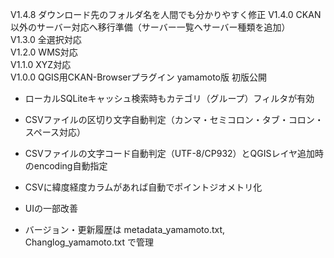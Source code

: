V1.4.8 ダウンロード先のフォルダ名を人間でも分かりやすく修正
V1.4.0 CKAN以外のサーバー対応へ移行準備（サーバー一覧へサーバー種類を追加）  
V1.3.0 全選択対応  
V1.2.0 WMS対応  
V1.1.0 XYZ対応  
V1.0.0 QGIS用CKAN-Browserプラグイン yamamoto版 初版公開  
- ローカルSQLiteキャッシュ検索時もカテゴリ（グループ）フィルタが有効
- CSVファイルの区切り文字自動判定（カンマ・セミコロン・タブ・コロン・スペース対応）
- CSVファイルの文字コード自動判定（UTF-8/CP932）とQGISレイヤ追加時のencoding自動指定
- CSVに緯度経度カラムがあれば自動でポイントジオメトリ化
- UIの一部改善

- バージョン・更新履歴は metadata_yamamoto.txt, Changlog_yamamoto.txt で管理

